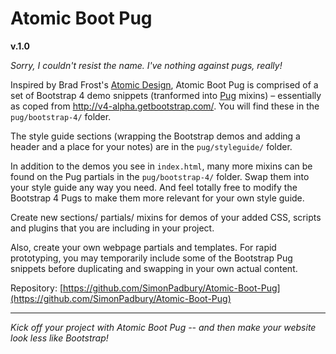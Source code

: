 # Atomic Boot Pug

**v.1.0**

_Sorry, I couldn't resist the name. I've nothing against pugs, really!_

Inspired by Brad Frost's [Atomic Design](http://atomicdesign.bradfrost.com/), Atomic Boot Pug is comprised of a set of Bootstrap 4 demo snippets (tranformed into [Pug](https://pugjs.org/api/getting-started.html) mixins) – essentially as coped from http://v4-alpha.getbootstrap.com/. You will find these in the `pug/bootstrap-4/` folder.

The style guide sections (wrapping the Bootstrap demos and adding a header and a place for your notes) are in the `pug/styleguide/` folder.

In addition to the  demos you see in `index.html`, many more mixins can be found on the Pug partials in the `pug/bootstrap-4/` folder. Swap them into your style guide any way you need. And feel totally free to modify the Bootstrap 4 Pugs to make them more relevant for your own style guide.

Create new sections/ partials/ mixins for demos of your added CSS, scripts and plugins that you are including in your project.

Also, create your own webpage partials and templates. For rapid prototyping, you may temporarily include some of the Bootstrap Pug snippets before duplicating and swapping in your own actual content.


Repository: [https://github.com/SimonPadbury/Atomic-Boot-Pug](https://github.com/SimonPadbury/Atomic-Boot-Pug)

---

_Kick off your project with Atomic Boot Pug -- and then make your website look less like Bootstrap!_
